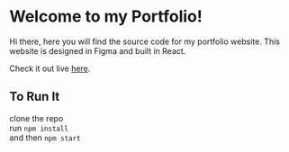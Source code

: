 # Welcome to my Portfolio!

Hi there, here you will find the source code for my portfolio website.
This website is designed in Figma and built in React.

Check it out live [here](https://bergerm613.github.io/portfolio).

## To Run It

clone the repo  
run `npm install`  
and then `npm start`
